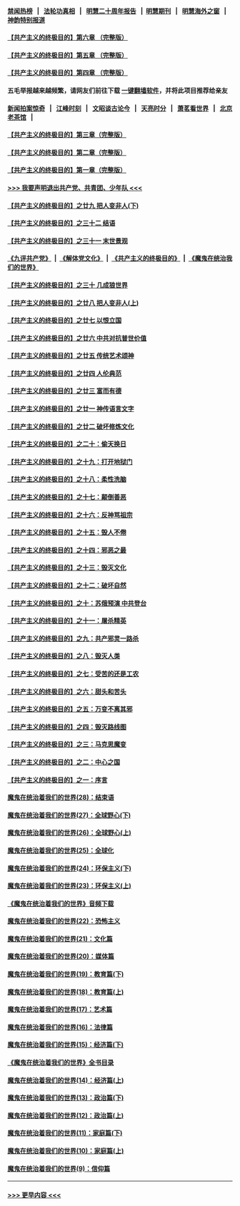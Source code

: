 #### [禁闻热榜](热点新闻.md?=0)  &nbsp;&nbsp;|&nbsp;&nbsp; [法轮功真相](https://github.com/gfw-breaker/truth/blob/master/README.md?=0) &nbsp;&nbsp;|&nbsp;&nbsp; [明慧二十周年报告](https://github.com/gfw-breaker/mh-reports/blob/master/README.md?=0) &nbsp;&nbsp;|&nbsp;&nbsp;[明慧期刊](https://github.com/gfw-breaker/mh-qikan) &nbsp;&nbsp;|&nbsp;&nbsp; [明慧海外之窗](https://github.com/gfw-breaker/mh-news/blob/master/README.md?=0) &nbsp;&nbsp;|&nbsp;&nbsp; [神韵特别报道](https://github.com/gfw-breaker/mh-news/blob/master/shenyun.md?=0)
#### [【共产主义的终极目的】第六章 （完整版）](../pages/nsc422/n11428913.md?t=03110431) 
#### [【共产主义的终极目的】第五章 （完整版）](../pages/nsc422/n11428912.md?t=03110431) 
#### [【共产主义的终极目的】第四章 （完整版）](../pages/nsc422/n11428907.md?t=03110431) 
#### 五毛举报越来越频繁，请网友们前往下载 [一键翻墙软件](https://github.com/gfw-breaker/ssr-accounts)，并将此项目推荐给亲友
#### [新闻拍案惊奇](https://github.com/gfw-breaker/banned-news/blob/master/pages/link4.md) &nbsp;&nbsp;|&nbsp;&nbsp; [江峰时刻](https://github.com/gfw-breaker/banned-news/blob/master/pages/link4.md) &nbsp;&nbsp;|&nbsp;&nbsp; [文昭谈古论今](https://github.com/gfw-breaker/banned-news/blob/master/pages/link4.md) &nbsp;&nbsp;|&nbsp;&nbsp; [天亮时分](https://github.com/gfw-breaker/banned-news/blob/master/pages/link4.md) &nbsp;&nbsp;|&nbsp;&nbsp; [萧茗看世界](https://github.com/gfw-breaker/banned-news/blob/master/pages/link4.md) &nbsp;&nbsp;|&nbsp;&nbsp; [北京老茶馆](https://github.com/gfw-breaker/banned-news/blob/master/pages/link4.md) &nbsp;&nbsp;|&nbsp;&nbsp; 
#### [【共产主义的终极目的】第三章（完整版）](../pages/nsc422/n11428848.md?t=03110431) 
#### [【共产主义的终极目的】第二章（完整版）](../pages/nsc422/n11428831.md?t=03110431) 
#### [【共产主义的终极目的】第一章（完整版）](../pages/nsc422/n11417651.md?t=03110431) 
#### [>>> 我要声明退出共产党、共青团、少年队 <<<](https://github.com/begood0513/goodnews/blob/master/quit/letter.md) 
#### [【共产主义的终极目的】之廿九 把人变非人(下)](../pages/nsc422/n11344140.md?t=03110431) 
#### [【共产主义的终极目的】之三十二 结语](../pages/nsc422/n11360535.md?t=03110431) 
#### [【共产主义的终极目的】之三十一 末世景观](../pages/nsc422/n11351129.md?t=03110431) 
#### [《九评共产党》](https://github.com/begood0513/9ping.md/blob/master/README.md) &nbsp;|&nbsp; [《解体党文化》](../../../../jtdwh.md/blob/master/README.md)  &nbsp;|&nbsp; [《共产主义的终极目的》](../../../../gczydzjmd.md/blob/master/README.md) &nbsp;|&nbsp; [《魔鬼在统治我们的世界》](../../../../mgztzwmdsj.md/blob/master/README.md) 
#### [【共产主义的终极目的】之三十 几成狼世界](../pages/nsc422/n11348280.md?t=03110431) 
#### [【共产主义的终极目的】之廿八 把人变非人(上)](../pages/nsc422/n11340492.md?t=03110431) 
#### [【共产主义的终极目的】之廿七 以恨立国](../pages/nsc422/n11336944.md?t=03110431) 
#### [【共产主义的终极目的】之廿六 中共对抗普世价值](../pages/nsc422/n11324785.md?t=03110431) 
#### [【共产主义的终极目的】之廿五 传统艺术颂神](../pages/nsc422/n11296396.md?t=03110431) 
#### [【共产主义的终极目的】之廿四 人伦典范](../pages/nsc422/n11296397.md?t=03110431) 
#### [【共产主义的终极目的】之廿三 富而有德](../pages/nsc422/n11283598.md?t=03110431) 
#### [【共产主义的终极目的】之廿一 神传语言文字](../pages/nsc422/n11263265.md?t=03110431) 
#### [【共产主义的终极目的】之廿二 破坏修炼文化](../pages/nsc422/n11245728.md?t=03110431) 
#### [【共产主义的终极目的】之二十：偷天换日](../pages/nsc422/n11238846.md?t=03110431) 
#### [【共产主义的终极目的】之十九：打开地狱门](../pages/nsc422/n11206376.md?t=03110431) 
#### [【共产主义的终极目的】之十八：柔性洗脑](../pages/nsc422/n11199994.md?t=03110431) 
#### [【共产主义的终极目的】之十七：颠倒善恶](../pages/nsc422/n11179782.md?t=03110431) 
#### [【共产主义的终极目的】之十六：反神骂祖宗](../pages/nsc422/n11166798.md?t=03110431) 
#### [【共产主义的终极目的】之十五：毁人不倦](../pages/nsc422/n11166792.md?t=03110431) 
#### [【共产主义的终极目的】之十四：邪恶之最](../pages/nsc422/n11150249.md?t=03110431) 
#### [【共产主义的终极目的】之十三：毁灭文化](../pages/nsc422/n11135227.md?t=03110431) 
#### [【共产主义的终极目的】之十二：破坏自然](../pages/nsc422/n11135214.md?t=03110431) 
#### [【共产主义的终极目的】之十：苏俄预演 中共登台](../pages/nsc422/n11118424.md?t=03110431) 
#### [【共产主义的终极目的】之十一：屠杀精英](../pages/nsc422/n11118442.md?t=03110431) 
#### [【共产主义的终极目的】之九：共产邪灵一路杀](../pages/nsc422/n11114139.md?t=03110431) 
#### [【共产主义的终极目的】之八：毁灭人类](../pages/nsc422/n11108503.md?t=03110431) 
#### [【共产主义的终极目的】之七：受苦的还是工农](../pages/nsc422/n11101809.md?t=03110431) 
#### [【共产主义的终极目的】之六：甜头和苦头](../pages/nsc422/n11096971.md?t=03110431) 
#### [【共产主义的终极目的】之五：万变不离其邪](../pages/nsc422/n11091285.md?t=03110431) 
#### [【共产主义的终极目的】之四：毁灭路线图](../pages/nsc422/n11086284.md?t=03110431) 
#### [【共产主义的终极目的】之三：马克思魔变](../pages/nsc422/n11061941.md?t=03110431) 
#### [【共产主义的终极目的】之二：中心之国](../pages/nsc422/n11047728.md?t=03110431) 
#### [【共产主义的终极目的】之一：序言](../pages/nsc422/n11086077.md?t=03110431) 
#### [魔鬼在统治着我们的世界(28)：结束语](../pages/nsc422/n10936246.md?t=03110431) 
#### [魔鬼在统治着我们的世界(27)：全球野心(下)](../pages/nsc422/n10928319.md?t=03110431) 
#### [魔鬼在统治着我们的世界(26)：全球野心(上)](../pages/nsc422/n10900318.md?t=03110431) 
#### [魔鬼在统治着我们的世界(25)：全球化](../pages/nsc422/n10788205.md?t=03110431) 
#### [魔鬼在统治着我们的世界(24)：环保主义(下)](../pages/nsc422/n10695307.md?t=03110431) 
#### [魔鬼在统治着我们的世界(23)：环保主义(上)](../pages/nsc422/n10688613.md?t=03110431) 
#### [《魔鬼在统治着我们的世界》音频下载](../pages/nsc422/n10635553.md?t=03110431) 
#### [魔鬼在统治着我们的世界(22)：恐怖主义](../pages/nsc422/n10614727.md?t=03110431) 
#### [魔鬼在统治着我们的世界(21)：文化篇](../pages/nsc422/n10597706.md?t=03110431) 
#### [魔鬼在统治着我们的世界(20)：媒体篇](../pages/nsc422/n10586579.md?t=03110431) 
#### [魔鬼在统治着我们的世界(19)：教育篇(下)](../pages/nsc422/n10564808.md?t=03110431) 
#### [魔鬼在统治着我们的世界(18)：教育篇(上)](../pages/nsc422/n10526970.md?t=03110431) 
#### [魔鬼在统治着我们的世界(17)：艺术篇](../pages/nsc422/n10499093.md?t=03110431) 
#### [魔鬼在统治着我们的世界(16)：法律篇](../pages/nsc422/n10485969.md?t=03110431) 
#### [魔鬼在统治着我们的世界(15)：经济篇(下)](../pages/nsc422/n10469975.md?t=03110431) 
#### [《魔鬼在统治着我们的世界》全书目录](../pages/nsc422/n10464261.md?t=03110431) 
#### [魔鬼在统治着我们的世界(14)：经济篇(上)](../pages/nsc422/n10457370.md?t=03110431) 
#### [魔鬼在统治着我们的世界(13)：政治篇(下)](../pages/nsc422/n10448270.md?t=03110431) 
#### [魔鬼在统治着我们的世界(12)：政治篇(上)](../pages/nsc422/n10444576.md?t=03110431) 
#### [魔鬼在统治着我们的世界(11)：家庭篇(下)](../pages/nsc422/n10440961.md?t=03110431) 
#### [魔鬼在统治着我们的世界(10)：家庭篇(上)](../pages/nsc422/n10435448.md?t=03110431) 
#### [魔鬼在统治着我们的世界(9)：信仰篇](../pages/nsc422/n10432159.md?t=03110431) 

----
#### [ >>> 更早内容 <<< ](../indexes/nsc422-earlier.md)
